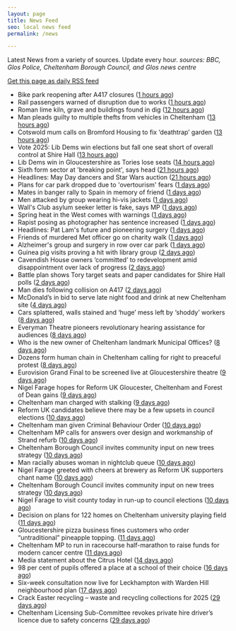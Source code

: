 ```yaml
---
layout: page
title: News Feed
seo: local news feed
permalink: /news

---
```


Latest News from a variety of sources. Update every hour.
_sources: BBC, Glos Police, Cheltenham Borough Council, and Glos news centre_

[Get this page as daily RSS feed](/daily.rss)

<!-- news_marker starts -->
- Bike park reopening after A417 closures ([1 hours ago](https://www.bbc.com/news/articles/ceqre24yew9o))
- Rail passengers warned of disruption due to works ([1 hours ago](https://www.bbc.com/news/articles/cde2jdn7k09o))
- Roman lime kiln, grave and buildings found in dig ([12 hours ago](https://www.bbc.com/news/articles/c2dew1d26xjo))
- Man pleads guilty to multiple thefts from vehicles in Cheltenham ([13 hours ago](https://gloucesternewscentre.co.uk/man-pleads-guilty-to-multiple-thefts-from-vehicles-in-cheltenham/))
- Cotswold mum calls on Bromford Housing to fix ‘deathtrap’ garden ([13 hours ago](https://gloucesternewscentre.co.uk/cotswold-mum-calls-on-bromford-housing-to-fix-deathtrap-garden/))
- Vote 2025: Lib Dems win elections but fall one seat short of overall control at Shire Hall ([13 hours ago](https://gloucesternewscentre.co.uk/vote-2025-lib-dems-win-elections-but-fall-one-seat-short-of-overall-control-at-shire-hall/))
- Lib Dems win in Gloucestershire as Tories lose seats ([14 hours ago](https://www.bbc.com/news/articles/cd6j8e8ej6xo))
- Sixth form sector at 'breaking point', says head ([21 hours ago](https://www.bbc.com/news/articles/c4gr7lkmkzjo))
- Headlines: May Day dancers and Star Wars auction ([21 hours ago](https://www.bbc.com/news/articles/cvg9y17e5rgo))
- Plans for car park dropped due to 'overtourism' fears ([1 days ago](https://www.bbc.com/news/articles/cm2xgzjmk63o))
- Mates in banger rally to Spain in memory of friend ([1 days ago](https://www.bbc.com/news/articles/cx2wv3j4rwwo))
- Men attacked by group wearing hi-vis jackets ([1 days ago](https://www.bbc.com/news/articles/c4g9r7xyr79o))
- Wall's Club asylum seeker letter is fake, says MP ([1 days ago](https://www.bbc.com/news/articles/cjwv5dg2n1po))
- Spring heat in the West comes with warnings ([1 days ago](https://www.bbc.com/news/articles/cj3x6zkr5y2o))
- Rapist posing as photographer has sentence increased ([1 days ago](https://www.bbc.com/news/articles/c0l0r8enyd4o))
- Headlines: Pat Lam's future and pioneering surgery ([1 days ago](https://www.bbc.com/news/articles/c3r8edpn5wxo))
- Friends of murdered Met officer go on charity walk ([1 days ago](https://www.bbc.com/news/articles/cdjl0zje7d1o))
- Alzheimer's group and surgery in row over car park ([1 days ago](https://www.bbc.com/news/articles/cwynejpx3yzo))
- Guinea pig visits proving a hit with library group ([2 days ago](https://www.bbc.com/news/videos/cvgn0jgw00eo))
- Cavendish House owners ‘committed’ to redevelopment amid disappointment over lack of progress ([2 days ago](https://gloucesternewscentre.co.uk/cavendish-house-owners-committed-to-redevelopment-amid-disappointment-over-lack-of-progress/))
- Battle plan shows Tory target seats and paper candidates for Shire Hall polls ([2 days ago](https://gloucesternewscentre.co.uk/battle-plan-shows-tory-target-seats-and-paper-candidates-for-shire-hall-polls/))
- Man dies following collision on A417 ([2 days ago](https://gloucesternewscentre.co.uk/man-dies-following-collision-on-a417/))
- McDonald’s in bid to serve late night food and drink at new Cheltenham site ([4 days ago](https://gloucesternewscentre.co.uk/mcdonalds-in-bid-to-serve-late-night-food-and-drink-at-new-cheltenham-site/))
- Cars splattered, walls stained and ‘huge’ mess left by ‘shoddy’ workers ([8 days ago](https://gloucesternewscentre.co.uk/cars-splattered-walls-stained-and-huge-mess-left-by-shoddy-workers/))
- Everyman Theatre pioneers revolutionary hearing assistance for audiences ([8 days ago](https://gloucesternewscentre.co.uk/everyman-theatre-pioneers-revolutionary-hearing-assistance-for-audiences/))
- Who is the new owner of Cheltenham landmark Municipal Offices? ([8 days ago](https://gloucesternewscentre.co.uk/who-is-the-new-owner-of-cheltenham-landmark-municipal-offices/))
- Dozens form human chain in Cheltenham calling for right to preaceful protest ([8 days ago](https://gloucesternewscentre.co.uk/dozens-form-human-chain-in-cheltenham-calling-for-right-to-preaceful-protest/))
- Eurovision Grand Final to be screened live at Gloucestershire theatre ([9 days ago](https://gloucesternewscentre.co.uk/eurovision-grand-final-to-be-screened-live-at-gloucestershire-theatre/))
- Nigel Farage hopes for Reform UK Gloucester, Cheltenham and Forest of Dean gains ([9 days ago](https://gloucesternewscentre.co.uk/nigel-farage-hopes-for-reform-uk-gloucester-cheltenham-and-forest-of-dean-gains/))
- Cheltenham man charged with stalking ([9 days ago](https://gloucesternewscentre.co.uk/cheltenham-man-charged-with-stalking/))
- Reform UK candidates believe there may be a few upsets in council elections ([10 days ago](https://gloucesternewscentre.co.uk/reform-uk-candidates-believe-there-may-be-a-few-upsets-in-council-elections/))
- Cheltenham man given Criminal Behaviour Order ([10 days ago](https://gloucesternewscentre.co.uk/cheltenham-man-given-criminal-behaviour-order/))
- Cheltenham MP calls for answers over design and workmanship of Strand refurb ([10 days ago](https://gloucesternewscentre.co.uk/cheltenham-mp-calls-for-answers-over-design-and-workmanship-of-strand-refurb/))
- Cheltenham Borough Council invites community input on new trees strategy ([10 days ago](https://gloucesternewscentre.co.uk/cheltenham-borough-council-invites-community-input-on-new-trees-strategy/))
- Man racially abuses woman in nightclub queue ([10 days ago](https://gloucesternewscentre.co.uk/man-racially-abuses-woman-in-nightclub-queue/))
- Nigel Farage greeted with cheers at brewery as Reform UK supporters chant name ([10 days ago](https://gloucesternewscentre.co.uk/nigel-farage-greeted-with-cheers-at-brewery-as-reform-uk-supporters-chant-name/))
- Cheltenham Borough Council invites community input on new trees strategy ([10 days ago](https://www.cheltenham.gov.uk/news/article/3005/cheltenham_borough_council_invites_community_input_on_new_trees_strategy))
- Nigel Farage to visit county today in run-up to council elections ([10 days ago](https://gloucesternewscentre.co.uk/nigel-farage-to-visit-county-today-in-run-up-to-council-elections/))
- Decision on plans for 122 homes on Cheltenham university playing field ([11 days ago](https://gloucesternewscentre.co.uk/decision-on-plans-for-122-homes-on-cheltenham-university-playing-field/))
- Gloucestershire pizza business fines customers who order “untraditional” pineapple topping. ([11 days ago](https://gloucesternewscentre.co.uk/gloucestershire-pizza-business-fines-customers-who-order-untraditional-pineapple-topping/))
- Cheltenham MP to run in racecourse half-marathon to raise funds for modern cancer centre ([11 days ago](https://gloucesternewscentre.co.uk/cheltenham-mp-to-run-in-racecourse-half-marathon-to-raise-funds-for-modern-cancer-centre/))
- Media statement about the Citrus Hotel ([14 days ago](https://www.cheltenham.gov.uk/news/article/3004/media_statement_about_the_citrus_hotel))
- 98 per cent of pupils offered a place at a school of their choice ([16 days ago](https://gloucesternewscentre.co.uk/98-per-cent-of-pupils-offered-a-place-at-a-school-of-their-choice/))
- Six-week consultation now live for Leckhampton with Warden Hill neighbourhood plan ([17 days ago](https://www.cheltenham.gov.uk/news/article/3003/six-week_consultation_now_live_for_leckhampton_with_warden_hill_neighbourhood_plan))
- Crack Easter recycling – waste and recycling collections for 2025 ([29 days ago](https://www.cheltenham.gov.uk/news/article/3002/crack_easter_recycling_%E2%80%93_waste_and_recycling_collections_for_2025))
- Cheltenham Licensing Sub-Committee revokes private hire driver’s licence due to safety concerns ([29 days ago](https://www.cheltenham.gov.uk/news/article/3001/cheltenham_licensing_sub-committee_revokes_private_hire_drivers_licence_due_to_safety_concerns))

<!-- news_marker ends -->
